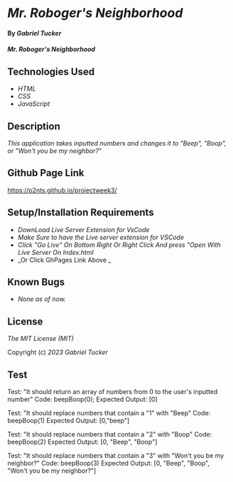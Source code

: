 # _Mr. Roboger's Neighborhood_

#### By _**Gabriel Tucker**_

#### _Mr. Roboger's Neighborhood_

## Technologies Used

* _HTML_
* _CSS_
* _JavaScript_

## Description

_This application takes inputted numbers and changes it to "Beep", "Boop", or "Won't you be my neighbor?"_

## Github Page Link

https://p2nts.github.io/projectweek3/

## Setup/Installation Requirements
* _DownLoad Live Server Extension for VsCode_
* _Make Sure to have the Live server extension for VSCode_
* _Click "Go Live"  On Bottom Right Or Right Click And press "Open With Live Server On Index.html_
* _Or Click GhPages Link Above _




## Known Bugs

* _None as of now._


## License

_The MIT License (MIT)_

Copyright (c) _2023_ _Gabriel Tucker_

## Test

Test: "It should return an array of numbers from 0 to the user's inputted number"
Code: beepBoop(0);
Expected Output: [0]

Test: "It should replace numbers that contain a "1" with "Beep"
Code: beepBoop(1)
Expected Output: [0,"beep"]

Test: "It should replace numbers that contain a "2" with "Boop"
Code: beepBoop(2)
Expected Output: [0, "Beep", "Boop"]

Test: "It should replace numbers that contain a "3" with "Won't you be my neighbor?"
Code: beepBoop(3)
Expected Output: [0, "Beep", "Boop", "Won't you be my neighbor?"]


